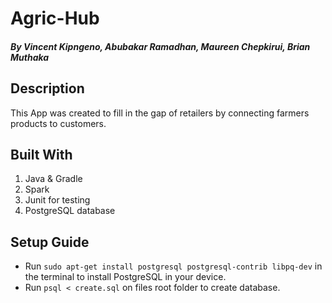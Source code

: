 # Agric-Hub
##### By Vincent Kipngeno, Abubakar Ramadhan, Maureen Chepkirui, Brian Muthaka

## Description
This App was created to fill in the gap of retailers by connecting farmers products to customers.

## Built With
1. Java & Gradle
2. Spark
3. Junit for testing
4. PostgreSQL database

## Setup Guide
+ Run `sudo apt-get install postgresql postgresql-contrib libpq-dev` in the terminal to install PostgreSQL in your device.
+ Run `psql < create.sql` on files root folder to create database.
 